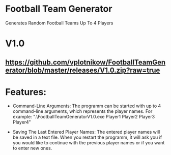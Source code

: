 # Football Team Generator
Generates Random Football Teams Up To 4 Players

# V1.0
https://github.com/vplotnikow/FootballTeamGenerator/blob/master/releases/V1.0.zip?raw=true
---------------------------------------------------------------------------------------------------------
# Features:
- Command-Line Arguments:
The programm can be started with up to 4 command-line arguments, which represents the player names.
For example: ".\FootballTeamGeneratorV1.0.exe Player1 Player2 Player3 Player4"

- Saving The Last Entered Player Names:
The entered player names will be saved in a text file. When you restart the programm, it will ask you if you would like to continue with the previous player names or if you want to enter new ones.
